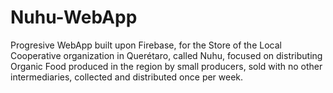 # Nuhu-WebApp
Progresive WebApp built upon Firebase, for the Store of the Local Cooperative organization in Querétaro, called Nuhu, focused on distributing Organic Food produced in the region by small producers, sold with no other intermediaries, collected and distributed once per week.


